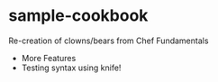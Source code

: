# sample-cookbook

Re-creation of clowns/bears from Chef Fundamentals
- More Features
- Testing syntax using knife!
